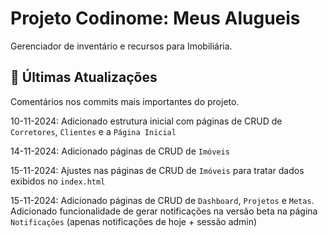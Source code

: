 
#  Projeto Codinome: Meus Alugueis

Gerenciador de inventário e recursos para Imobiliária.


##  🔁 Últimas Atualizações

Comentários nos commits mais importantes do projeto.

10-11-2024: Adicionado estrutura inicial com páginas de CRUD de `Corretores`, `Clientes` e a `Página Inicial`

14-11-2024: Adicionado páginas de CRUD de `Imóveis`

15-11-2024: Ajustes nas páginas de CRUD de `Imóveis` para tratar dados exibidos no `index.html`

15-11-2024: Adicionado páginas de CRUD de `Dashboard`, `Projetos` e `Metas`. Adicionado funcionalidade de gerar notificações na versão beta na página `Notificações` (apenas notificações de hoje + sessão admin)